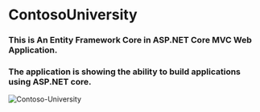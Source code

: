 # ContosoUniversity
### This is An Entity Framework Core in ASP.NET Core MVC Web Application. 
### The application is showing the ability to build applications using ASP.NET core.
![Contoso-University](https://user-images.githubusercontent.com/81489678/204623840-f9165fb8-82f7-4698-817b-2991dc58bfac.png)
